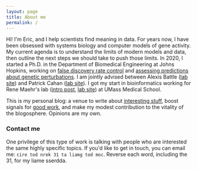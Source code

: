 ```yaml
---
layout: page
title: About me
permalink: /
---
```


Hi! I'm Eric, and I help scientists find meaning in data. For years now, I have been obsessed with systems biology and computer models of gene activity. My current agenda is to understand the limits of modern models and data, then outline the next steps we should take to push those limits. In 2020, I started a Ph.D. in the Department of Biomedical Engineering at Johns Hopkins, working on [false discovery rate control](https://www.biorxiv.org/content/10.1101/2023.05.23.541948v1) and [assessing predictions about genetic perturbations](https://github.com/ekernf01/perturbation_benchmarking). I am jointly advised between Alexis Battle ([lab site](https://battlelab.jhu.edu/)) and Patrick Cahan ([lab site](https://www.cahanlab.org/)). I got my start in bioinformatics working for Rene Maehr's lab ([intro post](/about_maehrlab), [lab site](http://maehrlab.net/)) at UMass Medical School. 

This is my personal blog: a venue to write about [interesting stuff](/topics), boost signals for [good work](/blogroll), and make my modest contribution to the vitality of the blogosphere. Opinions are my own.

### Contact me

One privilege of this type of work is talking with people who are interested the same highly specific topics. If you'd like to get in touch, you can email me: `cire tod nrek 31 ta liamg tod moc`. Reverse each word, including the 31, for my liame sserdda. 
